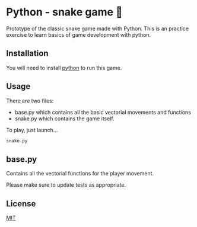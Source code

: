 # Python - snake game 🐍

Prototype of the classic snake game made with Python. This is an practice exercise to learn basics of game development with python.

## Installation

You will need to install [python](https://www.python.org/downloads/) to run this game.

## Usage

There are two files:
  - base.py which contains all the basic vectorial movements and functions
  - snake.py which contains the game itself.

To play, just launch...
```python
snake.py
```

## base.py
Contains all the vectorial functions for the player movement.

Please make sure to update tests as appropriate.

## License
[MIT](https://choosealicense.com/licenses/mit/)
